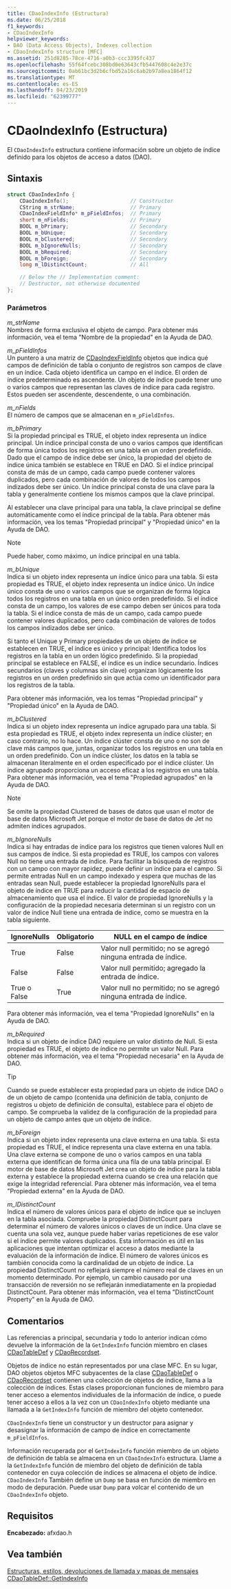 ```yaml
---
title: CDaoIndexInfo (Estructura)
ms.date: 06/25/2018
f1_keywords:
- CDaoIndexInfo
helpviewer_keywords:
- DAO (Data Access Objects), Indexes collection
- CDaoIndexInfo structure [MFC]
ms.assetid: 251d8285-78ce-4716-a0b3-ccc3395fc437
ms.openlocfilehash: 55f64fcebc308bd0e63643cfb5447608c4e2e37c
ms.sourcegitcommit: 0ab61bc3d2b6cfbd52a16c6ab2b97a8ea1864f12
ms.translationtype: MT
ms.contentlocale: es-ES
ms.lasthandoff: 04/23/2019
ms.locfileid: "62399777"
---
```

# <a name="cdaoindexinfo-structure"></a>CDaoIndexInfo (Estructura)

El `CDaoIndexInfo` estructura contiene información sobre un objeto de índice definido para los objetos de acceso a datos (DAO).

## <a name="syntax"></a>Sintaxis

```cpp
struct CDaoIndexInfo {
    CDaoIndexInfo();                    // Constructor
    CString m_strName;                  // Primary
    CDaoIndexFieldInfo* m_pFieldInfos;  // Primary
    short m_nFields;                    // Primary
    BOOL m_bPrimary;                    // Secondary
    BOOL m_bUnique;                     // Secondary
    BOOL m_bClustered;                  // Secondary
    BOOL m_bIgnoreNulls;                // Secondary
    BOOL m_bRequired;                   // Secondary
    BOOL m_bForeign;                    // Secondary
    long m_lDistinctCount;              // All

    // Below the // Implementation comment:
    // Destructor, not otherwise documented
};
```

### <a name="parameters"></a>Parámetros

*m_strName*<br/>
Nombres de forma exclusiva el objeto de campo. Para obtener más información, vea el tema "Nombre de la propiedad" en la Ayuda de DAO.

*m_pFieldInfos*<br/>
Un puntero a una matriz de [CDaoIndexFieldInfo](../../mfc/reference/cdaoindexfieldinfo-structure.md) objetos que indica qué campos de definición de tabla o conjunto de registros son campos de clave en un índice. Cada objeto identifica un campo en el índice. El orden de índice predeterminado es ascendente. Un objeto de índice puede tener uno o varios campos que representan las claves de índice para cada registro. Estos pueden ser ascendente, descendente, o una combinación.

*m_nFields*<br/>
El número de campos que se almacenan en `m_pFieldInfos`.

*m_bPrimary*<br/>
Si la propiedad principal es TRUE, el objeto index representa un índice principal. Un índice principal consta de uno o varios campos que identifican de forma única todos los registros en una tabla en un orden predefinido. Dado que el campo de índice debe ser único, la propiedad del objeto de índice única también se establece en TRUE en DAO. Si el índice principal consta de más de un campo, cada campo puede contener valores duplicados, pero cada combinación de valores de todos los campos indizados debe ser único. Un índice principal consta de una clave para la tabla y generalmente contiene los mismos campos que la clave principal.

Al establecer una clave principal para una tabla, la clave principal se define automáticamente como el índice principal de la tabla. Para obtener más información, vea los temas "Propiedad principal" y "Propiedad único" en la Ayuda de DAO.

> [!NOTE]
> Puede haber, como máximo, un índice principal en una tabla.

*m_bUnique*<br/>
Indica si un objeto index representa un índice único para una tabla. Si esta propiedad es TRUE, el objeto index representa un índice único. Un índice único consta de uno o varios campos que se organizan de forma lógica todos los registros en una tabla en un único orden predefinido. Si el índice consta de un campo, los valores de ese campo deben ser únicos para toda la tabla. Si el índice consta de más de un campo, cada campo puede contener valores duplicados, pero cada combinación de valores de todos los campos indizados debe ser único.

Si tanto el Unique y Primary propiedades de un objeto de índice se establecen en TRUE, el índice es único y principal: Identifica todos los registros en la tabla en un orden lógico predefinido. Si la propiedad principal se establece en FALSE, el índice es un índice secundario. Índices secundarios (claves y columnas sin clave) organizan lógicamente los registros en un orden predefinido sin que actúa como un identificador para los registros de la tabla.

Para obtener más información, vea los temas "Propiedad principal" y "Propiedad único" en la Ayuda de DAO.

*m_bClustered*<br/>
Indica si un objeto index representa un índice agrupado para una tabla. Si esta propiedad es TRUE, el objeto index representa un índice clúster; en caso contrario, no lo hace. Un índice clúster consta de uno o no son de clave más campos que, juntas, organizar todos los registros en una tabla en un orden predefinido. Con un índice clúster, los datos en la tabla se almacenan literalmente en el orden especificado por el índice clúster. Un índice agrupado proporciona un acceso eficaz a los registros en una tabla. Para obtener más información, vea el tema "Propiedad agrupados" en la Ayuda de DAO.

> [!NOTE]
> Se omite la propiedad Clustered de bases de datos que usan el motor de base de datos Microsoft Jet porque el motor de base de datos de Jet no admiten índices agrupados.

*m_bIgnoreNulls*<br/>
Indica si hay entradas de índice para los registros que tienen valores Null en sus campos de índice. Si esta propiedad es TRUE, los campos con valores Null no tiene una entrada de índice. Para facilitar la búsqueda de registros con un campo con mayor rapidez, puede definir un índice para el campo. Si permite entradas Null en un campo indexado y espera que muchas de las entradas sean Null, puede establecer la propiedad IgnoreNulls para el objeto de índice en TRUE para reducir la cantidad de espacio de almacenamiento que usa el índice. El valor de propiedad IgnoreNulls y la configuración de la propiedad necesaria determinan si un registro con un valor de índice Null tiene una entrada de índice, como se muestra en la tabla siguiente.

|IgnoreNulls|Obligatorio|NULL en el campo de índice|
|-----------------|--------------|-------------------------|
|True|False|Valor null permitido; no se agregó ninguna entrada de índice.|
|False|False|Valor null permitido; agregado la entrada de índice.|
|True o False|True|Valor null no permitido; no se agregó ninguna entrada de índice.|

Para obtener más información, vea el tema "Propiedad IgnoreNulls" en la Ayuda de DAO.

*m_bRequired*<br/>
Indica si un objeto de índice DAO requiere un valor distinto de Null. Si esta propiedad es TRUE, el objeto de índice no permite un valor Null. Para obtener más información, vea el tema "Propiedad necesaria" en la Ayuda de DAO.

> [!TIP]
> Cuando se puede establecer esta propiedad para un objeto de índice DAO o de un objeto de campo (contenida una definición de tabla, conjunto de registros u objeto de definición de consulta), establece para el objeto de campo. Se comprueba la validez de la configuración de la propiedad para un objeto de campo antes que un objeto de índice.

*m_bForeign*<br/>
Indica si un objeto index representa una clave externa en una tabla. Si esta propiedad es TRUE, el índice representa una clave externa en una tabla. Una clave externa se compone de uno o varios campos en una tabla externa que identifican de forma única una fila de una tabla principal. El motor de base de datos Microsoft Jet crea un objeto de índice para la tabla externa y establece la propiedad externa cuando se crea una relación que exige la integridad referencial. Para obtener más información, vea el tema "Propiedad externa" en la Ayuda de DAO.

*m_lDistinctCount*<br/>
Indica el número de valores únicos para el objeto de índice que se incluyen en la tabla asociada. Compruebe la propiedad DistinctCount para determinar el número de valores únicos o claves de un índice. Una clave se cuenta una sola vez, aunque puede haber varias repeticiones de ese valor si el índice permite valores duplicados. Esta información es útil en las aplicaciones que intentan optimizar el acceso a datos mediante la evaluación de la información de índice. El número de valores únicos es también conocida como la cardinalidad de un objeto de índice. La propiedad DistinctCount no reflejará siempre el número real de claves en un momento determinado. Por ejemplo, un cambio causado por una transacción de reversión no se reflejarán inmediatamente en la propiedad DistinctCount. Para obtener más información, vea el tema "DistinctCount Property" en la Ayuda de DAO.

## <a name="remarks"></a>Comentarios

Las referencias a principal, secundaria y todo lo anterior indican cómo devuelve la información de la `GetIndexInfo` función miembro en clases [CDaoTableDef](../../mfc/reference/cdaotabledef-class.md#getindexinfo) y [CDaoRecordset](../../mfc/reference/cdaorecordset-class.md#getindexinfo).

Objetos de índice no están representados por una clase MFC. En su lugar, DAO objetos objetos MFC subyacentes de la clase [CDaoTableDef](../../mfc/reference/cdaotabledef-class.md) o [CDaoRecordset](../../mfc/reference/cdaorecordset-class.md) contienen una colección de objetos de índice, llama a la colección de índices. Estas clases proporcionan funciones de miembro para tener acceso a elementos individuales de la información de índice, o puede tener acceso a ellos a la vez con un `CDaoIndexInfo` objeto mediante una llamada a la `GetIndexInfo` función de miembro del objeto contenedor.

`CDaoIndexInfo` tiene un constructor y un destructor para asignar y desasignar la información de campo de índice en correctamente `m_pFieldInfos`.

Información recuperada por el `GetIndexInfo` función miembro de un objeto de definición de tabla se almacena en un `CDaoIndexInfo` estructura. Llame a la `GetIndexInfo` función de miembro del objeto de definición de tabla contenedor en cuya colección de índices se almacena el objeto de índice. `CDaoIndexInfo` También define un `Dump` se basa en función de miembro en modo de depuración. Puede usar `Dump` para volcar el contenido de un `CDaoIndexInfo` objeto.

## <a name="requirements"></a>Requisitos

**Encabezado:** afxdao.h

## <a name="see-also"></a>Vea también

[Estructuras, estilos, devoluciones de llamada y mapas de mensajes](../../mfc/reference/structures-styles-callbacks-and-message-maps.md)<br/>
[CDaoTableDef::GetIndexInfo](../../mfc/reference/cdaotabledef-class.md#getindexinfo)
